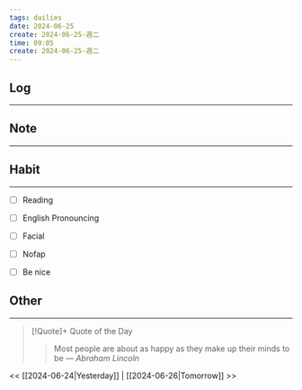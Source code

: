 ```yaml
---
tags: dailies  
date: 2024-06-25
create: 2024-06-25-週二
time: 09:05
create: 2024-06-25-週二
---
```


## Log
---


## Note
---


## Habit
---
- [ ] Reading
- [ ] English Pronouncing
- [ ] Facial
- [ ] Nofap
- [ ] Be nice


## Other
---

> [!Quote]+ Quote of the Day
> > Most people are about as happy as they make up their minds to be
> — <cite>Abraham Lincoln</cite>

<< [[2024-06-24|Yesterday]] | [[2024-06-26|Tomorrow]] >>